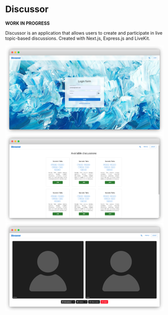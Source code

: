 # Discussor

**WORK IN PROGRESS**

Discussor is an application that allows users to create and participate in live topic-based discussions. Created with Next.js, Express.js and LiveKit.

![1](./docs/ss1.png)
![1](./docs/ss2.png)
![1](./docs/ss3.png)
